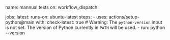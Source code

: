 name: mannual tests
on:
  workflow_dispatch:

jobs:
  latest:
    runs-on: ubuntu-latest
    steps:
      - uses: actions/setup-python@main
        with:
          check-latest: true
      # Warning: The `python-version` input is not set.  The version of Python currently in `PATH` will be used.
      - run: python --version
